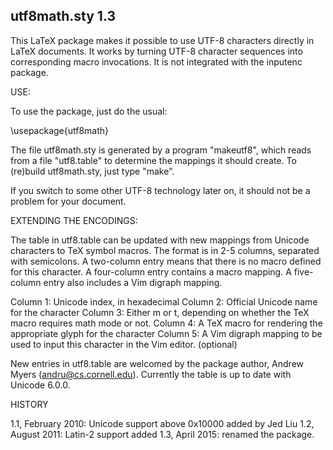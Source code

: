 utf8math.sty 1.3
----------------

This LaTeX package makes it possible to use UTF-8 characters directly
in LaTeX documents. It works by turning UTF-8 character sequences into
corresponding macro invocations. It is not integrated with the inputenc
package.

USE:

To use the package, just do the usual:

\usepackage{utf8math}

The file utf8math.sty is generated by a program "makeutf8", which reads from a file
"utf8.table" to determine the mappings it should create.  To (re)build
utf8math.sty, just type "make".

If you switch to some other UTF-8 technology later on, it should not be
a problem for your document.


EXTENDING THE ENCODINGS:

The table in utf8.table can be updated with new mappings from Unicode
characters to TeX symbol macros. The format is in 2-5 columns, separated
with semicolons. A two-column entry means that there is no macro defined
for this character. A four-column entry contains a macro mapping.  A
five-column entry also includes a Vim digraph mapping.

Column 1: Unicode index, in hexadecimal
Column 2: Official Unicode name for the character
Column 3: Either m or t, depending on whether the TeX macro requires
          math mode or not.
Column 4: A TeX macro for rendering the appropriate glyph for the character
Column 5: A Vim digraph mapping to be used to input this character
          in the Vim editor. (optional)

New entries in utf8.table are welcomed by the package author,
Andrew Myers (andru@cs.cornell.edu). Currently the table is up to date with Unicode 6.0.0.

HISTORY

1.1, February 2010: Unicode support above 0x10000 added by Jed Liu
1.2, August 2011: Latin-2 support added
1.3, April 2015: renamed the package.
